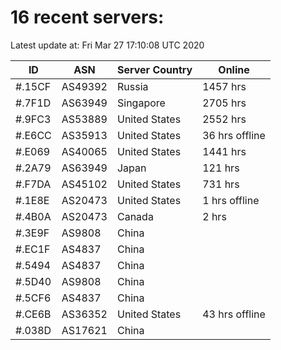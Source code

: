# 16 recent servers:

Latest update at: Fri Mar 27 17:10:08 UTC 2020

| ID | ASN | Server Country | Online |
| -- | --- | -------------- | ------ |
| #.15CF | AS49392 | Russia | 1457 hrs |
| #.7F1D | AS63949 | Singapore | 2705 hrs |
| #.9FC3 | AS53889 | United States | 2552 hrs |
| #.E6CC | AS35913 | United States | 36 hrs offline |
| #.E069 | AS40065 | United States | 1441 hrs |
| #.2A79 | AS63949 | Japan | 121 hrs |
| #.F7DA | AS45102 | United States | 731 hrs |
| #.1E8E | AS20473 | United States | 1 hrs offline |
| #.4B0A | AS20473 | Canada | 2 hrs |
| #.3E9F | AS9808 | China | |
| #.EC1F | AS4837 | China | |
| #.5494 | AS4837 | China | |
| #.5D40 | AS9808 | China | |
| #.5CF6 | AS4837 | China | |
| #.CE6B | AS36352 | United States | 43 hrs offline |
| #.038D | AS17621 | China | |

